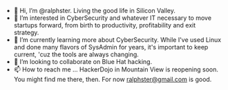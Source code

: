 - 👋 Hi, I’m @ralphster.  Living the good life in Silicon Valley.
- 👀 I’m interested in CyberSecurity and whatever IT necessary to move startups forward, from birth to productivity, profitability and exit strategy.
- 🌱 I’m currently learning more about CyberSecurity. While I've used Linux and done many flavors of SysAdmin for years, it's important to keep current, 'cuz the tools are always changing. 
- 💞️ I’m looking to collaborate on Blue Hat hacking.
- 📫 How to reach me ...  HackerDojo in Mountain View is reopening soon. You might find me there, then. For now ralphster@gmail.com is good.

<!---
ralphster/ralphster is a ✨ special ✨ repository because its `README.md` (this file) appears on your GitHub profile.
You can click the Preview link to take a look at your changes.
--->
